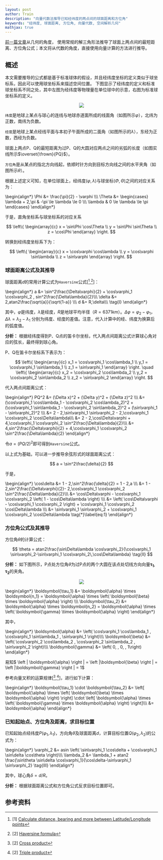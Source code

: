 ```yaml
---
layout: post
author: Train
description: "向量代数法推导已知经纬度的两点间的球面距离和方位角"
keywords: "经纬度, 球面距离, 方位角, 向量代数, 空间解析几何"
mathjax: true
---
```


[前一篇文章](https://dothinking.github.io/blog/2017/03/08/%E7%90%83%E9%9D%A2%E8%B7%9D%E7%A6%BB%E4%B8%8E%E6%96%B9%E4%BD%8D%E8%A7%92%E5%85%AC%E5%BC%8F%E7%9A%84%E6%8E%A8%E5%AF%BC-%E8%A7%A3%E4%B8%89%E8%A7%92%E5%BD%A2%E6%B3%95.html)从几何的角度，
使用常规的解三角形法推导了球面上两点间的最短距离、方位角公式；本文将从代数的角度，直接使用向量计算的方法进行推导。

## 概述

本文需要推导的公式都是基于标准球体的假设，并且经纬度坐标的定义类似于球坐标系，因此可以使用球坐标系来描述空间位置。
下图显示了经纬度的定义和标准球坐标系不同之处，其中左图为经纬度等物理量在单位球中的示意，右图为标准球坐标系的定义。

<div align='center'><img src="{{ "/images/2017-03-09-01.png" | prepend: site.baseurl }}"></div>

`纬度`是地球上某点与球心的连线与地球赤道面所成的线面角（如图所示$\varphi$），北纬为正数，南纬为负数。

`经度`是地球上某点经线平面与本初子午面所成的二面角（如图所示的$\lambda$），东经为正数，西经为负数。

球面上两点P、Q的最短距离为过P、Q的大圆对应两点之间的劣弧的长度（如图实线所示$\overset{\frown}{PQ}$）。

`方位角`是从某点的指北方向线起，依顺时针方向到目标方向线之间的水平夹角（如图所示$\theta$）。

根据上述定义可知，在单位球面上，经纬度$(\varphi,\lambda)$与球坐标$(\Phi, \Theta)$之间的对应关系为：

\begin{align\*}
    \Phi   &= \frac{\pi}{2} - \varphi \\\\\\
    \Theta &=
            \begin{cases}
                \lambda + 2\,\pi   & -\pi \le \lambda \le 0 \\\\\\
                \lambda            & 0 \le \lambda \le \pi
            \end{cases}
\end{align\*}

于是，直角坐标系与球坐标系的对应关系

$$
\left\{ 
    \begin{array}{c}
        x = \sin\Phi \cos\Theta \\
        y = \sin\Phi \sin\Theta \\
        z = \cos\Phi
    \end{array}
\right.
$$

转换到经纬度坐标系下为：

$$
\left\{ 
    \begin{array}{c}
        x = \cos\varphi \cos\lambda \\
        y = \cos\varphi \sin\lambda \\
        z = \sin\varphi
    \end{array}
\right.
$$

### 球面距离公式及其推导

球面距离$d$的常用计算公式为`Haversine`公式[[^1],[^2]]：

\begin{align\*}
a &= \sin^2\frac{\Delta\varphi}{2} + \cos\varphi_1 \cos\varphi_2 \, sin^2\frac{\Delta\lambda}{2}\\\\\\
\delta &= 2\,atan2\frac{\sqrt{a}}{\sqrt{1-a}} \\\\\\
d &= R\,\delta\\\\\\
\tag{I}
\end{align\*}

其中，$\varphi$是纬度，$\lambda$是经度，$R$是地球平均半径（$R=6371km$）。$\Delta\varphi=\varphi_2-\varphi_1$，$\Delta\lambda=\lambda_2-\lambda_1$
分别为纬度、经度的差值。注意，代入计算中的经、纬度为换算后的弧度值。

**分析：** 根据经纬度得到P、Q点的笛卡尔坐标，代入两点间距离公式计算球心角对应的弦长，最终得到球心角。

P、Q在笛卡尔坐标系下表示为：

$$
\left\{ 
    \begin{array}{c}
        x_1 = \cos\varphi_1 \cos\lambda_1 \\
        y_1 = \cos\varphi_1 \sin\lambda_1 \\
        z_1 = \sin\varphi_1
    \end{array}
\right. 
\quad
\left\{ 
    \begin{array}{c}
        x_2 = \cos\varphi_2 \cos\lambda_2 \\
        y_2 = \cos\varphi_2 \sin\lambda_2 \\
        z_2 = \sin\varphi_2
    \end{array}
\right.
$$

代入两点间距离公式：

\begin{align\*}
PQ^2 &= (\Delta x)^2 + (\Delta y)^2 + (\Delta z)^2 \\\\\\
     &= (\cos\varphi_1 \cos\lambda_1 - \cos\varphi_2 \cos\lambda_2)^2 + 
        (\cos\varphi_1 \sin\lambda_1 - \cos\varphi_2 \sin\lambda_2)^2 + 
        (\sin\varphi_1 - \sin\varphi_2)^2 \\\\\\
     &= 2 - 2\,\sin\varphi_1 \sin\varphi_2 - 2\,\cos\varphi_1 \cos\varphi_2 \cos\Delta\lambda\\\\\\
     &= 2 - 2\,\cos\Delta\varphi + 4\,\cos\varphi_1 \cos\varphi_2 \sin^2\frac{\Delta\lambda}{2}\\\\\\
     &= 4\,sin^2\frac{\Delta\varphi}{2} + 4\,\cos\varphi_1 \cos\varphi_2 \sin^2\frac{\Delta\lambda}{2}
\end{align\*}

令$a=(PQ/2)^2$即可得到`Haversine`公式。

以上式为基础，可以进一步推导余弦形式的球面距离公式：

$$
    a = \sin^2\frac{\delta}{2}
$$

于是，

\begin{align\*}
    \cos\delta &= 1 - 2\,\sin^2\frac{\delta}{2} = 1 - 2\,a \\\\\\
               &= 1 - 2\,sin^2\frac{\Delta\varphi}{2}- 2\,\cos\varphi_1 \cos\varphi_2 \sin^2\frac{\Delta\lambda}{2}\\\\\\
               &= \cos\Delta\varphi - \cos\varphi_1 \cos\varphi_2 \left( 1 - \cos\Delta\lambda \right) \\\\\\
               &= \left( \cos\Delta\varphi - \cos\varphi_1 \cos\varphi_2 \right) + \cos\varphi_1 \cos\varphi_2 \cos\Delta\lambda \\\\\\
               &= \sin\varphi_1 \sin\varphi_2 + \cos\varphi_1 \cos\varphi_2 \cos\Delta\lambda
    \tag{*}\label{eq:1}
\end{align\*}


### 方位角公式及其推导

方位角$\theta$的计算公式：

$$
\theta = atan2\frac{\sin\Delta\lambda \cos\varphi_2}{\cos\varphi_1 \sin\varphi_2-\sin\varphi_1 \cos\varphi_2\,\cos\Delta\lambda}
\tag{II}
$$

**分析：** 如下图所示，P点处方位角$\theta$为过P点的两个大圆在该点处切线方向向量$\boldsymbol{\tau_1},\,\boldsymbol{\tau_2}$的夹角。 

<div align='center'><img src="{{ "/images/2017-03-09-02.png" | prepend: site.baseurl }}"></div>

\begin{align*}
    \boldsymbol{\tau_1} &= \boldsymbol{\alpha} \times \boldsymbol{n_1} = \boldsymbol{\alpha} \times \left( \boldsymbol{\beta} \times \boldsymbol{\alpha} \right) \\\\\\
    \boldsymbol{\tau_2} &= \boldsymbol{\alpha} \times \boldsymbol{n_2} = \boldsymbol{\alpha} \times \left( \boldsymbol{\gamma} \times \boldsymbol{\alpha} \right)
\end{align\*}

其中，

\begin{align*}
    \boldsymbol{\alpha} &= \left( \cos\varphi_1 \cos\lambda_1 \, \cos\varphi_1 \sin\lambda_1 \, \sin\varphi_1 \right)\\\\\\
    \boldsymbol{\beta}  &= \left( \cos\varphi_2 \cos\lambda_2 \, \cos\varphi_2 \sin\lambda_2 \, \sin\varphi_2 \right)\\\\\\
    \boldsymbol{\gamma} &= \left( 0, \, 0, \, 1\right)
\end{align\*}

易知$ \left | \boldsymbol{\alpha} \right | = \left |\boldsymbol{\beta} \right | = \left |\boldsymbol{\gamma} \right | = 1$

参考向量叉积的运算规律[[^3],[^4]]，进行如下计算：

\begin{align*}
    \boldsymbol{\tau_1} \cdot \boldsymbol{\tau_2} &= \left[ \boldsymbol{\alpha} \times \left( \boldsymbol{\beta} \times \boldsymbol{\alpha} \right) \right] \cdot
                \left[ \boldsymbol{\alpha} \times \left( \boldsymbol{\gamma} \times \boldsymbol{\alpha} \right) \right]\\\\\\
            &= \boldsymbol{\alpha}
\end{align\*}


### 已知起始点、方位角及距离，求目标位置

已知起始点经纬度$P(\varphi_1,\lambda_1)$，方向角$\theta$及球面距离$d$，计算目标位置$Q(\varphi_2,\lambda_2)$的公式为：

\begin{align\*}
\varphi_2 &= asin \left( \sin\varphi_1 \cos\delta + \cos\varphi_1 \sin\delta \cos\theta \right)\\\\\\
\lambda_2 &= \lambda_1 + atan2 \frac{\sin\theta \sin\delta \cos\varphi_1}{\cos\delta-\sin\varphi_1 \sin\varphi_2}
\tag{III}
\end{align\*}

其中，球心角$\delta = d/R$。

**分析：** 根据球面距离公式和方位角公式反求目标位置即可。




## 参考资料

[^1]: [1] [Calculate distance, bearing and more between Latitude/Longitude points](http://www.movable-type.co.uk/scripts/latlong.html)  

[^2]: [2] [Haversine formula](https://en.wikipedia.org/wiki/Haversine_formula)  

[^3]: [2] [Cross product](https://en.wikipedia.org/wiki/Cross_product)  

[^4]: [2] [Triple product](https://en.wikipedia.org/wiki/Triple_product)  

